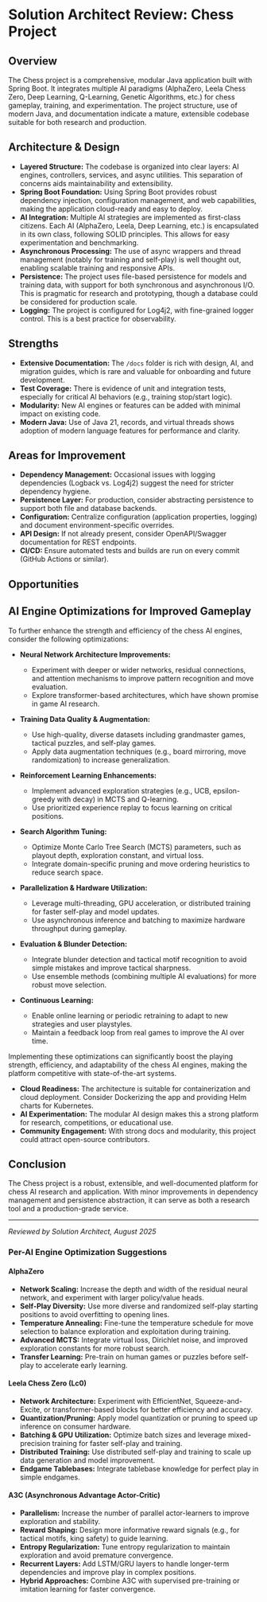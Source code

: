 # Solution Architect Review: Chess Project

## Overview
The Chess project is a comprehensive, modular Java application built with Spring Boot. It integrates multiple AI paradigms (AlphaZero, Leela Chess Zero, Deep Learning, Q-Learning, Genetic Algorithms, etc.) for chess gameplay, training, and experimentation. The project structure, use of modern Java, and documentation indicate a mature, extensible codebase suitable for both research and production.

## Architecture & Design
- **Layered Structure:** The codebase is organized into clear layers: AI engines, controllers, services, and async utilities. This separation of concerns aids maintainability and extensibility.
- **Spring Boot Foundation:** Using Spring Boot provides robust dependency injection, configuration management, and web capabilities, making the application cloud-ready and easy to deploy.
- **AI Integration:** Multiple AI strategies are implemented as first-class citizens. Each AI (AlphaZero, Leela, Deep Learning, etc.) is encapsulated in its own class, following SOLID principles. This allows for easy experimentation and benchmarking.
- **Asynchronous Processing:** The use of async wrappers and thread management (notably for training and self-play) is well thought out, enabling scalable training and responsive APIs.
- **Persistence:** The project uses file-based persistence for models and training data, with support for both synchronous and asynchronous I/O. This is pragmatic for research and prototyping, though a database could be considered for production scale.
- **Logging:** The project is configured for Log4j2, with fine-grained logger control. This is a best practice for observability.

## Strengths
- **Extensive Documentation:** The `/docs` folder is rich with design, AI, and migration guides, which is rare and valuable for onboarding and future development.
- **Test Coverage:** There is evidence of unit and integration tests, especially for critical AI behaviors (e.g., training stop/start logic).
- **Modularity:** New AI engines or features can be added with minimal impact on existing code.
- **Modern Java:** Use of Java 21, records, and virtual threads shows adoption of modern language features for performance and clarity.

## Areas for Improvement
- **Dependency Management:** Occasional issues with logging dependencies (Logback vs. Log4j2) suggest the need for stricter dependency hygiene.
- **Persistence Layer:** For production, consider abstracting persistence to support both file and database backends.
- **Configuration:** Centralize configuration (application properties, logging) and document environment-specific overrides.
- **API Design:** If not already present, consider OpenAPI/Swagger documentation for REST endpoints.
- **CI/CD:** Ensure automated tests and builds are run on every commit (GitHub Actions or similar).

## Opportunities

## AI Engine Optimizations for Improved Gameplay

To further enhance the strength and efficiency of the chess AI engines, consider the following optimizations:

- **Neural Network Architecture Improvements:**
	- Experiment with deeper or wider networks, residual connections, and attention mechanisms to improve pattern recognition and move evaluation.
	- Explore transformer-based architectures, which have shown promise in game AI research.

- **Training Data Quality & Augmentation:**
	- Use high-quality, diverse datasets including grandmaster games, tactical puzzles, and self-play games.
	- Apply data augmentation techniques (e.g., board mirroring, move randomization) to increase generalization.

- **Reinforcement Learning Enhancements:**
	- Implement advanced exploration strategies (e.g., UCB, epsilon-greedy with decay) in MCTS and Q-learning.
	- Use prioritized experience replay to focus learning on critical positions.

- **Search Algorithm Tuning:**
	- Optimize Monte Carlo Tree Search (MCTS) parameters, such as playout depth, exploration constant, and virtual loss.
	- Integrate domain-specific pruning and move ordering heuristics to reduce search space.

- **Parallelization & Hardware Utilization:**
	- Leverage multi-threading, GPU acceleration, or distributed training for faster self-play and model updates.
	- Use asynchronous inference and batching to maximize hardware throughput during gameplay.

- **Evaluation & Blunder Detection:**
	- Integrate blunder detection and tactical motif recognition to avoid simple mistakes and improve tactical sharpness.
	- Use ensemble methods (combining multiple AI evaluations) for more robust move selection.

- **Continuous Learning:**
	- Enable online learning or periodic retraining to adapt to new strategies and user playstyles.
	- Maintain a feedback loop from real games to improve the AI over time.

Implementing these optimizations can significantly boost the playing strength, efficiency, and adaptability of the chess AI engines, making the platform competitive with state-of-the-art systems.
- **Cloud Readiness:** The architecture is suitable for containerization and cloud deployment. Consider Dockerizing the app and providing Helm charts for Kubernetes.
- **AI Experimentation:** The modular AI design makes this a strong platform for research, competitions, or educational use.
- **Community Engagement:** With strong docs and modularity, this project could attract open-source contributors.

## Conclusion
The Chess project is a robust, extensible, and well-documented platform for chess AI research and application. With minor improvements in dependency management and persistence abstraction, it can serve as both a research tool and a production-grade service.

---
*Reviewed by Solution Architect, August 2025*

### Per-AI Engine Optimization Suggestions

#### AlphaZero

- **Network Scaling:** Increase the depth and width of the residual neural network, and experiment with larger policy/value heads.
- **Self-Play Diversity:** Use more diverse and randomized self-play starting positions to avoid overfitting to opening lines.
- **Temperature Annealing:** Fine-tune the temperature schedule for move selection to balance exploration and exploitation during training.
- **Advanced MCTS:** Integrate virtual loss, Dirichlet noise, and improved exploration constants for more robust search.
- **Transfer Learning:** Pre-train on human games or puzzles before self-play to accelerate early learning.

#### Leela Chess Zero (Lc0)

- **Network Architecture:** Experiment with EfficientNet, Squeeze-and-Excite, or transformer-based blocks for better efficiency and accuracy.
- **Quantization/Pruning:** Apply model quantization or pruning to speed up inference on consumer hardware.
- **Batching & GPU Utilization:** Optimize batch sizes and leverage mixed-precision training for faster self-play and training.
- **Distributed Training:** Use distributed self-play and training to scale up data generation and model improvement.
- **Endgame Tablebases:** Integrate tablebase knowledge for perfect play in simple endgames.

#### A3C (Asynchronous Advantage Actor-Critic)

- **Parallelism:** Increase the number of parallel actor-learners to improve exploration and stability.
- **Reward Shaping:** Design more informative reward signals (e.g., for tactical motifs, king safety) to guide learning.
- **Entropy Regularization:** Tune entropy regularization to maintain exploration and avoid premature convergence.
- **Recurrent Layers:** Add LSTM/GRU layers to handle longer-term dependencies and improve play in complex positions.
- **Hybrid Approaches:** Combine A3C with supervised pre-training or imitation learning for faster convergence.
